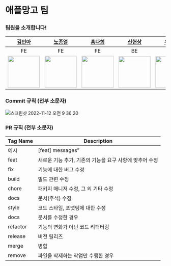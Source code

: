 # 애플망고 팀

### 팀원을 소개합니다!

|[김민아](https://github.com/rmaomina)|[노종열](https://github.com/Exist95)|[홍다희](https://github.com/hongdahee)|[신현상](https://github.com/Dev-Sam32)|[유정현](https://github.com/yoojunghyen)|[한상현](https://github.com/saypart)
|:---:|:---:|:---:|:---:|:---:|:---:|
|FE|FE|FE|BE|BE|BE|
|<img src="https://avatars.githubusercontent.com/u/36831218?v=4" width="100">|<img src="https://avatars.githubusercontent.com/u/96723716?v=4" width="100">|<img src="https://avatars.githubusercontent.com/u/107875003?v=4" width="100">|<img src="https://avatars.githubusercontent.com/u/90596545?v=4" width="100" height="99">|<img src="https://avatars.githubusercontent.com/u/107785861?v=4" width="100" height="99">|<img src="https://avatars.githubusercontent.com/u/54827741?v=4" width="100">

### Commit 규칙 (전부 소문자)
![스크린샷 2022-11-12 오전 9 36 20](https://user-images.githubusercontent.com/96723716/201447902-bd310989-2a5d-4d47-bfec-15a7f87e92d1.png)

### PR 규칙 (전부 소문자)
|Tag Name|Description|
|------|---|
|예시|[feat] messages”|
|feat|새로운 기능 추가, 기존의 기능을 요구 사항에 맞추어 수정|
|fix|기능에 대한 버그 수정|
|build|빌드 관련 수정|
|chore|패키지 매니저 수정, 그 외 기타 수정|
|docs|문서(주석) 수정|
|style|코드 스타일, 포맷팅에 대한 수정|
|docs|문서를 수정한 경우|
|refactor|기능의 변화가 아닌 코드 리팩터링|
|release|버전 릴리즈|
|merge|병합|
|remove|파일을 삭제하는 작업만 수행한 경우|
